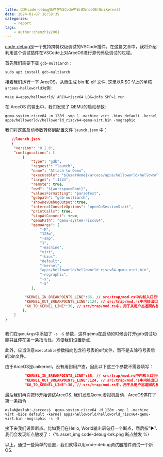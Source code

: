 ```yaml
---
title: 运用code-debug插件在VSCode中调试ArceOS(Unikernel)
date: 2024-01-07 18:59:39
categories:
	- report
tags:
	- author:chenzhiy2001
---
```


[code-debug](https://github.com/chenzhiy2001/code-debug)是一个支持跨特权级调试的VSCode插件。在这篇文章中，我将介绍利用这个调试插件在VSCode上对ArceOS进行源代码级调试的过程。


首先我们需要下载  `gdb-multiarch` :

```plain
sudo apt install gdb-multiarch
```
接着我们运行一下 ArceOS，从而生成 bin 和 elf 文件. 这里以RISC-V上的单核`arceos-helloworld`为例:
```plain
make A=apps/helloworld/ ARCH=riscv64 LOG=info SMP=1 run
```
在 ArceOS 的输出中，我们发现了 QEMU的启动参数:
```plain
qemu-system-riscv64 -m 128M -smp 1 -machine virt -bios default -kernel apps/helloworld//helloworld_riscv64-qemu-virt.bin -nographic
```

我们将这些启动参数转移到配置文件 `launch.json` 中：
```json
   //launch.json
   {
    "version": "0.2.0",
    "configurations": [
        {
            "type": "gdb",
            "request": "launch",
            "name": "Attach to Qemu",
            "executable": "${userHome}/arceos/apps/helloworld/helloworld_riscv64-qemu-virt.elf",
            "target": ":1234",
            "remote": true,
            "cwd": "${workspaceRoot}",
            "valuesFormatting": "parseText",
            "gdbpath": "gdb-multiarch",
            "showDevDebugOutput":true,
            "internalConsoleOptions": "openOnSessionStart",
            "printCalls": true,
            "stopAtConnect": true,
            "qemuPath": "qemu-system-riscv64",
            "qemuArgs": [
                "-M",
                "128m",
                "-smp",
                "1",
                "-machine",
                "virt",
                "-bios",
                "default",
                "-kernel",
                "apps/helloworld/helloworld_riscv64-qemu-virt.bin",
                "-nographic",
                "-s",
                "-S"
            ],

         "KERNEL_IN_BREAKPOINTS_LINE":65, // src/trap/mod.rs中内核入口行号。可能要修改
         "KERNEL_OUT_BREAKPOINTS_LINE":124, // src/trap/mod.rs中内核出口行号。可能要修改
         "GO_TO_KERNEL_LINE":30, // src/trap/mod.rs中，用于从用户态返回内核的断点行号。在rCore-Tutorial-v3中，这是set_user_trap_entry函数中的stvec::write(TRAMPOLINE as usize, TrapMode::Direct);语句。
        },
    ]
}



```

我们在`qemuArgs`中添加了 `-s -S` 参数，这样qemu在启动的时候会打开gdb调试功能并且停在第一条指令处，方便我们设置断点. 

此外，应当注意`executable`参数指向包含符号表的elf文件，而不是去除符号表后的bin文件。

由于ArceOS是unikernel，没有用到用户态，因此以下这三个参数不需要填写：
```json
         "KERNEL_IN_BREAKPOINTS_LINE":65, // src/trap/mod.rs中内核入口行号。可能要修改
         "KERNEL_OUT_BREAKPOINTS_LINE":124, // src/trap/mod.rs中内核出口行号。可能要修改
         "GO_TO_KERNEL_LINE":30, // src/trap/mod.rs中，用于从用户态返回内核的断点行号。在rCore-Tutorial-v3中，这是set_user_trap_entry函数中的stvec::write(TRAMPOLINE as usize, TrapMode::Direct);语句。
```
         

最后我们再次按f5开始调试ArceOS. 我们发现Qemu虚拟机启动，ArceOS停在了第一条指令

```shell
oslab@oslab:~/arceos$  qemu-system-riscv64 -M 128m -smp 1 -machine virt -bios default -kernel apps/helloworld/helloworld_riscv64-qemu-virt.bin -nographic -s -S 
```
接下来我们设置断点。比如我们在Hello, World输出语句打一个断点，然后按"▶️".我们会发现断点触发了：
{% asset_img code-debug-brk.png 断点触发 %}

以上，通过一些简单的设置，我们就得以用code-debug调试器插件调试一个新OS.








